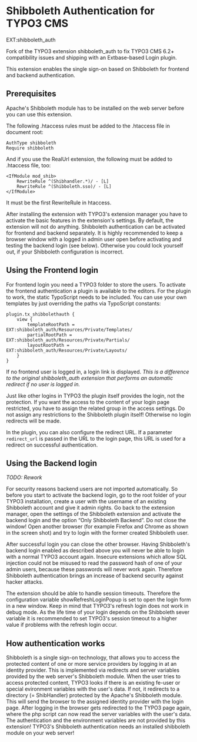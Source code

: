 Shibboleth Authentication for TYPO3 CMS
=======================================
EXT:shibboleth_auth

Fork of the TYPO3 extension shibboleth_auth to fix TYPO3 CMS 6.2+ compatibility issues and shipping with an Extbase-based Login plugin.

This extension enables the single sign-on based on Shibboleth for frontend and backend authentication. 

Prerequisites
-------------
Apache's Shibboleth module has to be installed on the web server before you can use this extension.

The following .htaccess rules must be added to the .htaccess file in document root:

    AuthType shibboleth
    Require shibboleth

And if you use the RealUrl extension, the following must be added to .htaccess file, too:

    <IfModule mod_shib>
    	RewriteRule ^(Shibhandler.*)/ - [L]
    	RewriteRule ^(Shibboleth.sso)/ - [L]
    </IfModule>

It must be the first RewriteRule in htaccess.

After installing the extension with TYPO3's extension manager you have to activate the basic features in the extension's settings. By default, the extension will not do anything. Shibboleth authentication can be activated for frontend and backend separately. It is highly recommended to keep a browser window with a logged in admin user open before activating and testing the backend login (see below). Otherwise you could lock yourself out, if your Shibboleth configuration is incorrect.

Using the Frontend login
------------------------
For frontend login you need a TYPO3 folder to store the users. To activate the frontend authentication a plugin is available to the editors. For the plugin to work, the static TypoScript needs to be included. You can use your own templates by just overriding the paths via TypoScript constants:

    plugin.tx_shibbolethauth {
	    view {
		    templateRootPath = EXT:shibboleth_auth/Resources/Private/Templates/
		    partialRootPath = EXT:shibboleth_auth/Resources/Private/Partials/
		    layoutRootPath = EXT:shibboleth_auth/Resources/Private/Layouts/
	    }
    }

If no frontend user is logged in, a login link is displayed. *This is a difference to the original shibboleth_auth extension that performs an automatic redirect if no user is logged in.*

Just like other logins in TYPO3 the plugin itself provides the login, not the protection. If you want the access to the content of your login page restricted, you have to assign the related group in the access settings. Do not assign any restrictions to the Shibboleth plugin itself! Otherwise no login redirects will be made.

In the plugin, you can also configure the redirect URL. If a parameter `redirect_url` is passed in the URL to the login page, this URL is used for a redirect on successful authentication.

Using the Backend login
-----------------------
*TODO: Rework*

For security reasons backend users are not imported automatically. So before you start to activate the backend login, go to the root folder of your TYPO3 installation, create a user with the username of an existing Shibboleth account and give it admin rights. Go back to the extension manager, open the settings of the Shibboleth extension and activate the backend login and the option “Only Shibboleth Backend”. Do not close the window! Open another browser (for example Firefox and Chrome as shown in the screen shot) and try to login with the former created Shibboleth user.

After successful login you can close the other browser. Having Shibboleth's backend login enabled as described above you will never be able to login with a normal TYPO3 account again. Insecure extensions which allow SQL injection could not be misused to read the password hash of one of your admin users, because these passwords will never work again. Therefore Shibboleth authentication brings an increase of backend security against hacker attacks.

The extension should be able to handle session timeouts. Therefore the configuration variable showRefreshLoginPopup is set to open the login form in a new window. Keep in mind that TYPO3's refresh login does not work in debug mode. As the life time of your login depends on the Shibboleth sever variable it is recommended to set TYPO3's session timeout to a higher value if problems with the refresh login occur.

How authentication works
------------------------
Shibboleth is a single sign-on technology, that allows you to access the protected content of one or more service providers by logging in at an identity provider. This is implemented via redirects and server variables provided by the web server's Shibboleth module. When the user tries to access protected content, TYPO3 looks if there is an existing fe-user or special evironment variables with the user's data. If not, it redirects to a directory (= ShibHandler) protected by the Apache's Shibboleth module. This will send the browser to the assigned identity provider with the login page. After logging in the browser gets redirected to the TYPO3 page again, where the php script can now read the server variables with the user's data. The authentication and the environment variables are not provided by this extension! TYPO3's Shibboleth authentication needs an installed shibboleth module on your web server!
